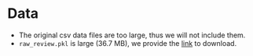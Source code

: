# Data

- The original csv data files are too large, thus we will not include them.
- `raw_review.pkl` is large (36.7 MB), we provide the [link](https://pan.baidu.com/s/1ydrBb3cFYbn9RINIcjhuTQ?pwd=iadx) to download.
